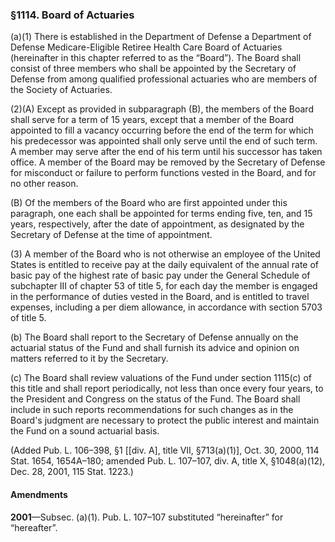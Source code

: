### §1114. Board of Actuaries ###

(a)(1) There is established in the Department of Defense a Department of Defense Medicare-Eligible Retiree Health Care Board of Actuaries (hereinafter in this chapter referred to as the “Board”). The Board shall consist of three members who shall be appointed by the Secretary of Defense from among qualified professional actuaries who are members of the Society of Actuaries.

(2)(A) Except as provided in subparagraph (B), the members of the Board shall serve for a term of 15 years, except that a member of the Board appointed to fill a vacancy occurring before the end of the term for which his predecessor was appointed shall only serve until the end of such term. A member may serve after the end of his term until his successor has taken office. A member of the Board may be removed by the Secretary of Defense for misconduct or failure to perform functions vested in the Board, and for no other reason.

(B) Of the members of the Board who are first appointed under this paragraph, one each shall be appointed for terms ending five, ten, and 15 years, respectively, after the date of appointment, as designated by the Secretary of Defense at the time of appointment.

(3) A member of the Board who is not otherwise an employee of the United States is entitled to receive pay at the daily equivalent of the annual rate of basic pay of the highest rate of basic pay under the General Schedule of subchapter III of chapter 53 of title 5, for each day the member is engaged in the performance of duties vested in the Board, and is entitled to travel expenses, including a per diem allowance, in accordance with section 5703 of title 5.

(b) The Board shall report to the Secretary of Defense annually on the actuarial status of the Fund and shall furnish its advice and opinion on matters referred to it by the Secretary.

(c) The Board shall review valuations of the Fund under section 1115(c) of this title and shall report periodically, not less than once every four years, to the President and Congress on the status of the Fund. The Board shall include in such reports recommendations for such changes as in the Board's judgment are necessary to protect the public interest and maintain the Fund on a sound actuarial basis.

(Added Pub. L. 106–398, §1 [[div. A], title VII, §713(a)(1)], Oct. 30, 2000, 114 Stat. 1654, 1654A–180; amended Pub. L. 107–107, div. A, title X, §1048(a)(12), Dec. 28, 2001, 115 Stat. 1223.)

#### Amendments ####

**2001**—Subsec. (a)(1). Pub. L. 107–107 substituted “hereinafter” for “hereafter”.